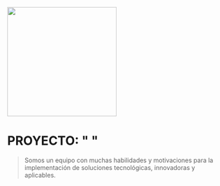<p align="left">
  <img src="https://semanadelcannabis.cayetano.edu.pe/assets/img/logo-upch.png" width="250">
 
</p>

# PROYECTO: " "



> Somos un equipo con muchas habilidades y motivaciones para la implementación de soluciones tecnológicas, innovadoras y aplicables.






